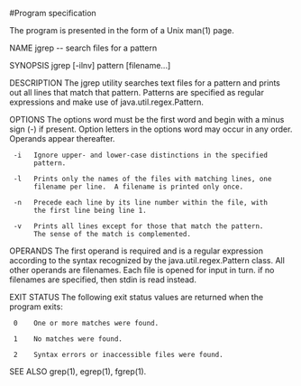 #Program specification

The program is presented in the form of a Unix man(1) page.

NAME
     jgrep -- search files for a pattern

SYNOPSIS
     jgrep [-ilnv] pattern [filename...]

DESCRIPTION
     The jgrep utility searches text files for a pattern and prints
     out all lines that match that pattern.  Patterns are specified as
     regular expressions and make use of java.util.regex.Pattern.

OPTIONS
     The options word must be the first word and begin with a minus
     sign (-) if present.  Option letters in the options word may
     occur in any order.  Operands appear thereafter.

     -i   Ignore upper- and lower-case distinctions in the specified
          pattern.

     -l   Prints only the names of the files with matching lines, one
          filename per line.  A filename is printed only once.

     -n   Precede each line by its line number within the file, with
          the first line being line 1.

     -v   Prints all lines except for those that match the pattern.
          The sense of the match is complemented.

OPERANDS
     The first operand is required and is a regular expression
     according to the syntax recognized by the java.util.regex.Pattern
     class.  All other operands are filenames.  Each file is opened
     for input in turn.  if no filenames are specified, then stdin is
     read instead.

EXIT STATUS
     The following exit status values are returned when the program
     exits:

     0    One or more matches were found.

     1    No matches were found.

     2    Syntax errors or inaccessible files were found.

SEE ALSO
     grep(1), egrep(1), fgrep(1).

